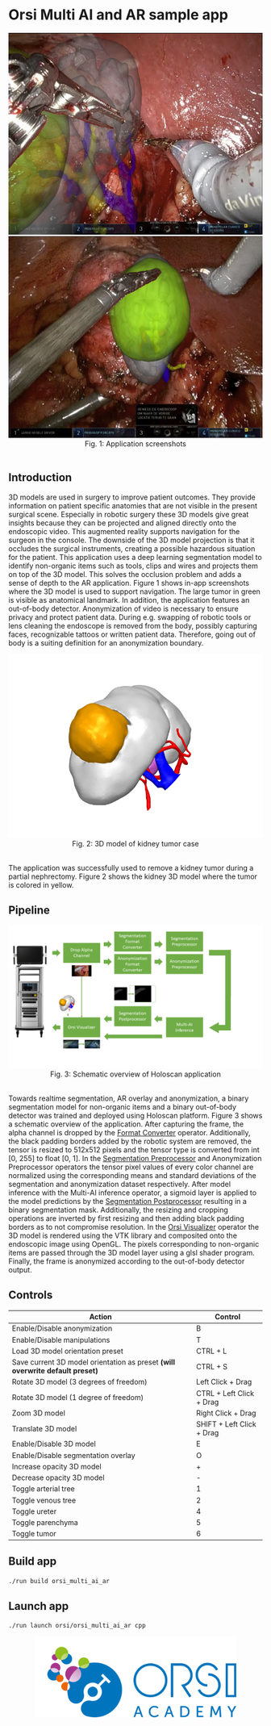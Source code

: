 # Orsi Multi AI and AR sample app



<center> <img src="./docs/multi_ai_1.png" width="650" height="400"> <img src="./docs/multi_ai_2.png" width="650" height="400"></center>
<center> Fig. 1: Application screenshots  </center><br>

## Introduction

3D models are used in surgery to improve patient outcomes. They provide information on patient specific anatomies that are not visible in the present surgical scene. Especially in robotic surgery these 3D models give great insights because they can be projected and aligned directly onto the endoscopic video. This augmented reality supports navigation for the surgeon in the console. The downside of the 3D model projection is that it occludes the surgical instruments, creating a possible hazardous situation for the patient. This application uses a deep learning segmentation model to identify non-organic items such as tools, clips and wires and projects them on top of the 3D model. This solves the occlusion problem and adds a sense of depth to the AR application. Figure 1 shows in-app screenshots where the 3D model is used to support navigation. The large tumor in green is visible as anatomical landmark.  In addition, the application features an out-of-body detector. Anonymization of video is necessary to ensure privacy and protect patient data. During e.g. swapping of robotic tools or lens cleaning the endoscope is removed from the body, possibly capturing faces, recognizable tattoos or written patient data. Therefore, going out of body is a suiting definition for an anonymization boundary.


<center> <img src="./docs/3D model.png" ></center>
<center> Fig. 2: 3D model of kidney tumor case </center><br>

The application was successfully used to remove a kidney tumor during a partial nephrectomy. Figure 2 shows the kidney 3D model where the tumor is colored in yellow.

## Pipeline

<center> <img src="./docs/multiai_pipeline.png" ></center>
<center> Fig. 3: Schematic overview of Holoscan application </center><br>

Towards realtime segmentation, AR overlay and anonymization, a binary segmentation model for non-organic items and a binary out-of-body detector was trained and deployed using Holoscan platform. Figure 3 shows a schematic overview of the application. After capturing the frame, the alpha channel is dropped by the [Format Converter](/operators/orsi/orsi_format_converter/format_converter.cpp) operator. Additionally, the black padding borders added by the robotic system are removed, the tensor is resized to 512x512 pixels and the tensor type is converted from int [0, 255] to float [0, 1]. In the [Segmentation Preprocessor](/operators/orsi/orsi_segmentation_preprocessor/segmentation_preprocessor.cpp) and Anonymization Preprocessor operators the tensor pixel values of every color channel are normalized using the corresponding means and standard deviations of the segmentation and anonymization dataset respectively. After model inference with the Multi-AI inference operator, a sigmoid layer is applied to the model predictions by the [Segmentation Postprocessor](/operators/orsi/orsi_segmentation_postprocessor/segmentation_postprocessor.cpp) resulting in a binary segmentation mask. Additionally, the resizing and cropping operations are inverted by first resizing and then adding black padding borders as to not compromise resolution. In the [Orsi Visualizer](/operators/orsi/orsi_visualizer/orsi_visualizer.cpp) operator the 3D model is rendered using the VTK library and composited onto the endoscopic image using OpenGL. The pixels corresponding to non-organic items are passed through the 3D model layer using a glsl shader program. Finally, the frame is anonymized according to the out-of-body detector output.


##  Controls

| Action | Control |
| -------- | ------- |
| Enable/Disable anonymization | B |
| Enable/Disable manipulations | T |
| Load 3D model orientation preset | CTRL + L |
| Save current 3D model orientation as preset **(will overwrite default preset)** | CTRL + S |
| Rotate 3D model (3 degrees of freedom)  | Left Click + Drag |
| Rotate 3D model (1 degree of freedom) | CTRL + Left Click + Drag |
| Zoom 3D model | Right Click + Drag |
| Translate 3D  model | SHIFT + Left Click + Drag |
| Enable/Disable 3D model | E |
| Enable/Disable segmentation overlay | O |
| Increase opacity 3D model | + |
| Decrease opacity 3D model | - |
| Toggle arterial tree | 1 |
| Toggle venous tree | 2 |
| Toggle ureter | 4 |
| Toggle parenchyma | 5 |
| Toggle tumor | 6 |


## Build app

```bash
./run build orsi_multi_ai_ar
```

## Launch app

```bash
./run launch orsi/orsi_multi_ai_ar cpp
```

<center> <img src="./docs/orsi_logo.png" width="400"></center>